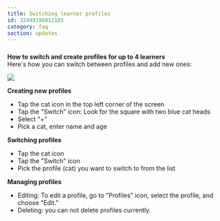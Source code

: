```yaml
---
title: Switching learner profiles
id: 32449196012185
category: faq
section: updates
---
```

### 


**How to switch and create profiles for up to 4 learners**  
Here's how you can switch between profiles and add new ones:



![](https://help.studycat.com/hc/article_attachments/32456628954137)



**Creating new profiles**


* Tap the cat icon in the top left corner of the screen
* Tap the "Switch" icon: Look for the square with two blue cat heads
* Select "\+"
* Pick a cat, enter name and age


**Switching profiles**


* Tap the cat icon
* Tap the "Switch" icon
* Pick the profile (cat) you want to switch to from the list


**Managing profiles**


* Editing: To edit a profile, go to "Profiles" icon, select the profile, and choose "Edit."
* Deleting: you can not delete profiles currently.


